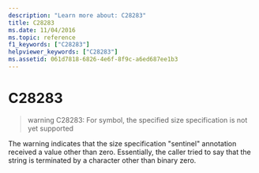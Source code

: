 ```yaml
---
description: "Learn more about: C28283"
title: C28283
ms.date: 11/04/2016
ms.topic: reference
f1_keywords: ["C28283"]
helpviewer_keywords: ["C28283"]
ms.assetid: 061d7818-6826-4e6f-8f9c-a6ed687ee1b3
---
```

# C28283

> warning C28283: For symbol, the specified size specification is not yet supported

The warning indicates that the size specification "sentinel" annotation received a value other than zero. Essentially, the caller tried to say that the string is terminated by a character other than binary zero.
